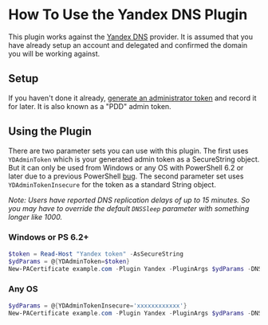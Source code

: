 # How To Use the Yandex DNS Plugin

This plugin works against the [Yandex DNS](https://connect.yandex.com) provider. It is assumed that you have already setup an account and delegated and confirmed the domain you will be working against.

## Setup

If you haven't done it already, [generate an administrator token](https://pddimp.yandex.ru/api2/admin/get_token) and record it for later. It is also known as a "PDD" admin token.

## Using the Plugin

There are two parameter sets you can use with this plugin. The first uses `YDAdminToken` which is your generated admin token as a SecureString object. But it can only be used from Windows or any OS with PowerShell 6.2 or later due to a previous PowerShell [bug](https://github.com/PowerShell/PowerShell/issues/1654). The second parameter set uses `YDAdminTokenInsecure` for the token as a standard String object.

*Note: Users have reported DNS replication delays of up to 15 minutes. So you may have to override the default `DNSSleep` parameter with something longer like 1000.*

### Windows or PS 6.2+

```powershell
$token = Read-Host "Yandex token" -AsSecureString
$ydParams = @{YDAdminToken=$token}
New-PACertificate example.com -Plugin Yandex -PluginArgs $ydParams -DNSSleep 1000
```

### Any OS

```powershell
$ydParams = @{YDAdminTokenInsecure='xxxxxxxxxxxx'}
New-PACertificate example.com -Plugin Yandex -PluginArgs $ydParams -DNSSleep 1000
```
